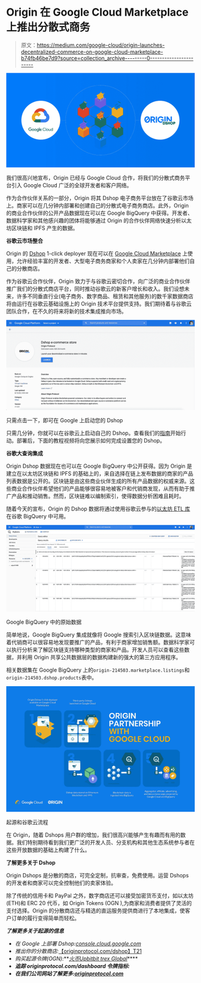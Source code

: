 # Origin 在 Google Cloud Marketplace 上推出分散式商务

> 原文：<https://medium.com/google-cloud/origin-launches-decentralized-commerce-on-google-cloud-marketplace-b74fb46be7d9?source=collection_archive---------0----------------------->

![](img/2a6c2c4fbe6681b43e1f3586c788d281.png)

我们很高兴地宣布，Origin 已经与 Google Cloud 合作，将我们的分散式商务平台引入 Google Cloud 广泛的全球开发者和客户网络。

作为合作伙伴关系的一部分，Origin 将其 Dshop 电子商务平台放在了谷歌云市场上。商家可以在几分钟内部署和创建自己的分散式电子商务商店。此外，Origin 的商业合作伙伴的公开产品数据现在可以在 Google BigQuery 中获得。开发者、数据科学家和其他感兴趣的团体将能够通过 Origin 的合作伙伴网络快速分析以太坊区块链和 IPFS 产生的数据。

**谷歌云市场整合**

Origin 的 [Dshop](http://www.originprotocol.com/dshop) 1-click deployer 现在可以在 [Google Cloud Marketplace](https://console.cloud.google.com/marketplace/details/originprotocol-public/origin-protocol-dshop) 上使用，允许经验丰富的开发者、大型电子商务商家和个人卖家在几分钟内部署他们自己的分散商店。

作为谷歌云合作伙伴，Origin 致力于与谷歌云密切合作，向广泛的商业合作伙伴推广我们的分散式商店平台，同时推动谷歌云的新客户增长和收入。我们设想未来，许多不同垂直行业(电子商务、数字商品、租赁和其他服务)的数千家数据商店将由运行在谷歌云基础设施上的 Origin 技术平台提供支持。我们期待着与谷歌云团队合作，在不久的将来将新的技术集成推向市场。

[![](img/dd337e154e7aac8fe480be12ad9330b7.png)](https://console.cloud.google.com/marketplace/details/originprotocol-public/origin-protocol-dshop)

只需点击一下，即可在 Google 上启动您的 Dshop

只需几分钟，你就可以在谷歌云上启动自己的 Dshop。查看我们的[指南](https://github.com/OriginProtocol/dshop/blob/master/backend/scripts/gcp/marketplace/GCP_Deployment_Guide.pdf)开始行动。部署后，下面的教程视频将向您展示如何完成设置您的 Dshop。

**谷歌大查询集成**

Origin Dshop 数据现在也可以在 Google BigQuery 中公开获得。因为 Origin 是建立在以太坊区块链和 IPFS 的基础上的，来自选择在链上发布数据的商家的产品列表数据是公开的。区块链是由这些商业伙伴生成的所有产品数据的权威来源。这些商业合作伙伴希望他们的产品能够很容易地被客户和代销商发现，从而有助于推广产品和推动销售。然而，区块链难以编制索引，使得数据分析困难且耗时。

随着今天的宣布，Origin 的 Dshop 数据将通过使用谷歌云参与的[以太坊 ETL 库](https://github.com/blockchain-etl/ethereum-etl)在谷歌 BigQuery 中可用。

![](img/97040a38bf275d1b4856d98254bbdaba.png)

Google BigQuery 中的原始数据

简单地说，Google BigQuery 集成就像将 Google 搜索引入区块链数据。这意味着代销商可以很容易地发现要推广的产品，有利于商家增加销售额。数据科学家可以执行分析来了解区块链支持哪种类型的商家和产品。开发人员可以查看这些数据，并利用 Origin 共享公共数据层的数据构建新的强大的第三方应用程序。

相关数据集在 Google BigQuery 上的`origin-214503.marketplace.listings`和`origin-214503.dshop.products`表中。

![](img/08f22f93b3d589fa4766fc313d8458fa.png)

起源和谷歌云流程

在 Origin，随着 Dshops 用户群的增加，我们很高兴能够产生有趣而有用的数据。我们特别期待看到我们更广泛的开发人员、分支机构和其他生态系统参与者在这些开放数据的基础上构建了什么。

**了解更多关于 Dshop**

Origin Dshops 是分散的商店，可完全定制，抗审查，免费使用。运营 Dshops 的开发者和商家可以完全控制他们的卖家体验。

除了传统的信用卡和 PayPal 之外，数字商店还可以接受加密货币支付，如以太坊(ETH)和 ERC 20 代币，如 Origin Tokens (OGN ),为商家和消费者提供了灵活的支付选择。Origin 的分散商店还与精选的直运服务提供商进行了本地集成，使客户订单的履行变得简单而轻松。

***了解更多关于起源的信息***

*   *在 Google 上部署 Dshop:*[*console.cloud.google.com*](https://console.cloud.google.com/marketplace/details/originprotocol-public/origin-protocol-dshop?preview=originprotocol-public%2Forigin-protocol-dshop&project=origin-214503)
*   *推出你的分散商店:*[【originprotocol.com/dshop】T21](https://originprotocol.com/dshop)
*   *购买起源令牌(OGN):*[](https://www.binance.com/en/register?ref=NPPYAEAE)**[*火币*](https://www.huobi.com/en-us/exchange/ogn_usdt/)*[*Upbit*](https://upbit.com/exchange?code=CRIX.UPBIT.BTC-OGN)*[*bit trex Global*](https://global.bittrex.com/Market/Index?MarketName=BTC-OGN)****
*   ***追踪 originprotocol.com/dashboard 令牌指标:*[](http://www.originprotocol.com/dashboard)**
*   ****在我们公司网站了解更多:*[*originprotocol.com*](http://originprotocol.com/?source=post_page---------------------------)***